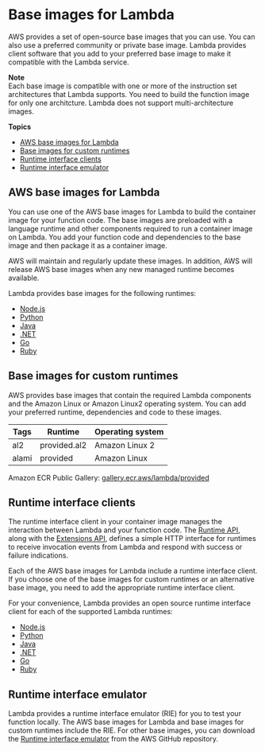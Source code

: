 # Base images for Lambda<a name="runtimes-images"></a>

AWS provides a set of open\-source base images that you can use\. You can also use a preferred community or private base image\. Lambda provides client software that you add to your preferred base image to make it compatible with the Lambda service\. 

**Note**  
Each base image is compatible with one or more of the instruction set architectures that Lambda supports\. You need to build the function image for only one architcture\. Lambda does not support multi\-architecture images\.

**Topics**
+ [AWS base images for Lambda](#runtimes-images-lp)
+ [Base images for custom runtimes](#runtimes-images-custom)
+ [Runtime interface clients](#runtimes-api-client)
+ [Runtime interface emulator](#runtimes-test-emulator)

## AWS base images for Lambda<a name="runtimes-images-lp"></a>

You can use one of the AWS base images for Lambda to build the container image for your function code\. The base images are preloaded with a language runtime and other components required to run a container image on Lambda\. You add your function code and dependencies to the base image and then package it as a container image\.

AWS will maintain and regularly update these images\. In addition, AWS will release AWS base images when any new managed runtime becomes available\. 

Lambda provides base images for the following runtimes: 
+  [Node\.js](nodejs-image.md) 
+  [Python](python-image.md) 
+  [Java](java-image.md) 
+  [\.NET](csharp-image.md) 
+  [Go](go-image.md) 
+  [Ruby](ruby-image.md) 

## Base images for custom runtimes<a name="runtimes-images-custom"></a>

AWS provides base images that contain the required Lambda components and the Amazon Linux or Amazon Linux2 operating system\. You can add your preferred runtime, dependencies and code to these images\.


| Tags | Runtime | Operating system | 
| --- | --- | --- | 
| al2 | provided\.al2 | Amazon Linux 2 | 
| alami | provided | Amazon Linux  | 

Amazon ECR Public Gallery: [gallery\.ecr\.aws/lambda/provided](https://gallery.ecr.aws/lambda/provided)

## Runtime interface clients<a name="runtimes-api-client"></a>

The runtime interface client in your container image manages the interaction between Lambda and your function code\. The [Runtime API](runtimes-api.md), along with the [ Extensions API](runtimes-extensions-api.md), defines a simple HTTP interface for runtimes to receive invocation events from Lambda and respond with success or failure indications\. 

Each of the AWS base images for Lambda include a runtime interface client\. If you choose one of the base images for custom runtimes or an alternative base image, you need to add the appropriate runtime interface client\. 

For your convenience, Lambda provides an open source runtime interface client for each of the supported Lambda runtimes: 
+  [Node\.js](nodejs-image.md#nodejs-image-clients) 
+  [Python](python-image.md#python-image-clients) 
+  [Java](java-image.md#java-image-clients) 
+  [\.NET](csharp-image.md#csharp-image-clients) 
+  [Go](go-image.md#go-image-clients) 
+  [Ruby](ruby-image.md#ruby-image-clients) 

## Runtime interface emulator<a name="runtimes-test-emulator"></a>

Lambda provides a runtime interface emulator \(RIE\) for you to test your function locally\. The AWS base images for Lambda and base images for custom runtimes include the RIE\. For other base images, you can download the [Runtime interface emulator](https://github.com/aws/aws-lambda-runtime-interface-emulator/releases/latest/download/aws-lambda-rie) from the AWS GitHub repository\. 